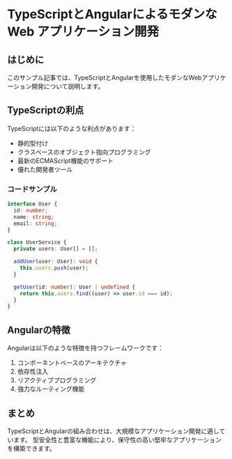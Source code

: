# TypeScriptとAngularによるモダンな Web アプリケーション開発

## はじめに

このサンプル記事では、TypeScriptとAngularを使用したモダンなWebアプリケーション開発について説明します。

## TypeScriptの利点

TypeScriptには以下のような利点があります：

- 静的型付け
- クラスベースのオブジェクト指向プログラミング
- 最新のECMAScript機能のサポート
- 優れた開発者ツール

### コードサンプル

```typescript
interface User {
  id: number;
  name: string;
  email: string;
}

class UserService {
  private users: User[] = [];

  addUser(user: User): void {
    this.users.push(user);
  }

  getUser(id: number): User | undefined {
    return this.users.find((user) => user.id === id);
  }
}
```

## Angularの特徴

Angularは以下のような特徴を持つフレームワークです：

1. コンポーネントベースのアーキテクチャ
2. 依存性注入
3. リアクティブプログラミング
4. 強力なルーティング機能

## まとめ

TypeScriptとAngularの組み合わせは、大規模なアプリケーション開発に適しています。
型安全性と豊富な機能により、保守性の高い堅牢なアプリケーションを構築できます。
